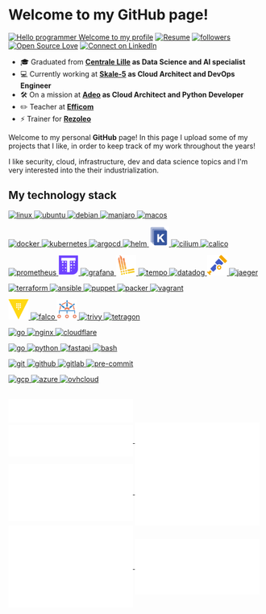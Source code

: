 <!--
**thibaultserti/thibaultserti** is a ✨ _special_ ✨ repository because its `README.md` (this file) appears on your GitHub profile.

Here are some ideas to get you started:

- 🔭 I’m currently working on ...
- 🌱 I’m currently learning ...
- 👯 I’m looking to collaborate on ...
- 🤔 I’m looking for help with ...
- 💬 Ask me about ...
- 📫 How to reach me: ...
- 😄 Pronouns: ...
- ⚡ Fun fact: ...
-->

# Welcome to my GitHub page!

[![Hello programmer Welcome to my profile](https://img.shields.io/badge/Hello,Programmer!-Welcome-orange.svg?style=flat&logo=github)](https://thibaultserti.github.io)
[![Resume](https://img.shields.io/website-up-down-green-red/http/monip.org.svg)](https://storage.googleapis.com/resume-thibault-ayanides/resume.pdf/resume.pdf)
[![followers](https://img.shields.io/github/followers/thibaultserti?style=social)](https://github.com/thibaultserti?tab=followers)
[![Open Source Love](https://badges.frapsoft.com/os/v2/open-source.svg?v=103)](https://github.com/ovh/debian-cis)
[![Connect on LinkedIn](https://img.shields.io/badge/--linkedin?label=LinkedIn&logo=LinkedIn&style=social)](https://www.linkedin.com/in/thibault-ayanides/)

- 🎓 Graduated from <b>[Centrale Lille](https://centralelille.fr) as Data Science and AI specialist</b>
- 💻 Currently working at <b>[Skale-5](https://skale-5.com) as Cloud Architect and DevOps Engineer</b>
- 🛠️ On a mission at <b>[Adeo](https://adeo.com) as Cloud Architect and Python Developer</b>
- ✏️ Teacher at <b>[Efficom](https://www.efficom.fr/)</b>
- ⚡ Trainer for <b>[Rezoleo](https://github.com/rezoleo)</b>

Welcome to my personal <b>GitHub</b> page! In this page I upload some of my projects that I like, in order to keep track of my work throughout the years!

I like security, cloud, infrastructure, dev and data science topics and I'm very interested into the their industrialization.

<h2>My technology stack</h2>
<p align="left">
    <a href="https://www.linux.org/" target="_blank"> <img src="https://www.vectorlogo.zone/logos/linux/linux-icon.svg" alt="linux" width="40" height="40"/> </a>
    <a href="https://ubuntu.com/" target="_blank"> <img src="https://www.vectorlogo.zone/logos/ubuntu/ubuntu-icon.svg" alt="ubuntu" width="40" height="40"/> </a>
    <a href="https://debian.org/" target="_blank"> <img src="https://www.vectorlogo.zone/logos/debian/debian-icon.svg" alt="debian" width="40" height="40"/> </a>
    <a href="https://manjaro.org/" target="_blank"> <img src="https://upload.wikimedia.org/wikipedia/commons/3/3e/Manjaro-logo.svg" alt="manjaro" width="40" height="40"/> </a>
    <a href="https://www.apple.com/fr/macos/ventura/" target="_blank"> <img src="https://upload.wikimedia.org/wikipedia/en/b/b9/MacOS_original_logo.svg" alt="macos" width="40" height="40"/> </a>
</p>
<p align="left">
    <a href="https://docker.io" target="_blank"> <img src="https://www.vectorlogo.zone/logos/docker/docker-icon.svg" alt="docker" width="40" height="40"/> </a>
    <a href="https://kubernetes.io" target="_blank"> <img src="https://www.vectorlogo.zone/logos/kubernetes/kubernetes-icon.svg" alt="kubernetes" width="40" height="40"/> </a>
    <a href="https://argoproj.github.io/" target="_blank"> <img src="https://www.vectorlogo.zone/logos/argoprojio/argoprojio-icon.svg" alt="argocd" width="40" height="40"/> </a>
    <a href="https://helm.sh/" target="_blank"> <img src="https://www.vectorlogo.zone/logos/helmsh/helmsh-icon.svg" alt="helm" width="40" height="40"/> </a>
    <a href="https://kustomize.io/" target="_blank"> <img src="assets/images/stack-logos/kustomize.png" alt="kustomize" width="40" height="40"/> </a>
    <a href="https://cilium.io/" target="_blank"> <img src="https://www.vectorlogo.zone/logos/ciliumio/ciliumio-icon.svg" alt="cilium" width="40" height="40"/> </a>
    <a href="https://docs.tigera.io/calico/latest/getting-started/kubernetes/" target="_blank"> <img src="https://gitlab.com/celebdor/design/-/raw/master/logos/calico_head.svg" alt="calico" width="40" height="40"/> </a>

</p>
<p align="left">
    <a href="https://prometheus.io/" target="_blank"> <img src="https://www.vectorlogo.zone/logos/prometheusio/prometheusio-icon.svg" alt="prometheus" width="40" height="40"/> </a>
    <a href="https://thanos.io/" target="_blank"> <img src="https://raw.githubusercontent.com/cncf/artwork/master/projects/thanos/icon/color/thanos-icon-color.svg" alt="thanos" width="40" height="40"/> </a>
    <a href="https://grafana.com/oss/grafana" target="_blank"> <img src="https://www.vectorlogo.zone/logos/grafana/grafana-icon.svg" alt="grafana" width="40" height="40"/> </a>
    <a href="https://grafana.com/oss/loki" target="_blank"> <img src="https://raw.githubusercontent.com/grafana/loki/master/docs/sources/logo.png" alt="loki" width="40" height="40"/> </a>
    <a href="https://grafana.com/oss/tempo/" target="_blank"> <img src="https://grafana.com/static/assets/img/logos/grafana-tempo.svg" alt="tempo" width="40" height="40"/> </a>
    <a href="https://datadoghq.com/" target="_blank"> <img src="https://www.vectorlogo.zone/logos/datadoghq/datadoghq-icon.svg" alt="datadog" width="40" height="40"/> </a>
    <a href="https://opentelemetry.io/" target="_blank"> <img src="https://github.com/cncf/artwork/blob/master/projects/opentelemetry/icon/color/opentelemetry-icon-color.svg" alt="opentelemetry" width="40" height="40"/> </a>
    <a href="https://www.jaegertracing.io/" target="_blank"> <img src="https://www.vectorlogo.zone/logos/jaegertracingio/jaegertracingio-icon.svg" alt="jaeger" width="40" height="40"/> </a>

</p>
<p align="left">
    <a href="https://www.terraform.io/" target="_blank"> <img src="https://www.vectorlogo.zone/logos/terraformio/terraformio-icon.svg" alt="terraform" width="40" height="40"/> </a>
    <a href="https://www.ansible.com/" target="_blank"> <img src="https://www.vectorlogo.zone/logos/ansible/ansible-icon.svg" alt="ansible" width="40" height="40"/> </a>
    <a href="https://puppet.com/" target="_blank"> <img src="https://www.vectorlogo.zone/logos/puppet/puppet-icon.svg" alt="puppet" width="40" height="40"/> </a>
    <a href="https://www.packer.io/" target="_blank"> <img src="https://www.vectorlogo.zone/logos/packerio/packerio-icon.svg" alt="packer" width="40" height="40"/> </a>
    <a href="https://www.vagrantup.com/" target="_blank"> <img src="https://www.vectorlogo.zone/logos/vagrantup/vagrantup-icon.svg" alt="vagrant" width="40" height="40"/> </a>
</p>
</p>
<p align="left">
    <a href="https://www.vaultproject.io/" target="_blank"> <img src="assets/images/stack-logos/vault.svg" alt="vault" width="40" height="40"/> </a>
    <a href="https://falco.org/" target="_blank"> <img src="https://www.vectorlogo.zone/logos/falco/falco-icon.svg" alt="falco" width="40" height="40"/> </a>
    <a href="https://kyverno.io/" target="_blank"> <img src="https://raw.githubusercontent.com/cncf/artwork/master/projects/kyverno/icon/color/kyverno-icon-color.svg" alt="kyverno" width="40" height="40"/> </a>
    <a href="https://trivy.dev/" target="_blank"> <img src="https://desktop.docker.com/extensions/aquasec_trivy-docker-extension/raw_githubusercontent_com/aquasecurity/trivy-docker-extension/main/trivy.svg" alt="trivy" width="40" height="40"/> </a>
    <a href="https://tetragon.cilium.io/" target="_blank"> <img src="https://isovalent.com/static/aecb17fbc1c31ca8eedeef273c283e94/b42f4/illustration.png" alt="tetragon" width="40" height="40"/> </a>
</p>
<p align="left">
    <a href="https://traefik.io/" target="_blank"> <img src="https://www.vectorlogo.zone/logos/traefikio/traefikio-icon.svg" alt="go" width="40" height="40"/>
    <a href="https://www.nginx.com/" target="_blank"> <img src="https://www.vectorlogo.zone/logos/nginx/nginx-icon.svg" alt="nginx" width="40" height="40"/>
    <a href="https://cloudflare.com/" target="_blank"> <img src="https://www.vectorlogo.zone/logos/cloudflare/cloudflare-icon.svg" alt="cloudflare" width="40" height="40"/>

</p>
<p align="left">
    <a href="https://www.golang.org/" target="_blank"> <img src="https://www.vectorlogo.zone/logos/golang/golang-official.svg" alt="go" width="40" height="40"/>
    <a href="https://www.python.org/" target="_blank"> <img src="https://www.vectorlogo.zone/logos/python/python-icon.svg" alt="python" width="40" height="40"/>
    <a href="https://www.fastapi.tiangolog.com/" target="_blank"> <img src="https://vectorwiki.com/images/i0tvc__fastapi.svg" alt="fastapi" width="40" height="40"/>
    <a href="https://www.gnu.org/software/bash/" target="_blank"> <img src="https://upload.vectorlogo.zone/logos/gnu_bash/images/52a46e5a-5757-494c-9b96-1f7a0dce2cd0.svg" alt="bash" width="80" height="40"/>
</p>
<p align="left">
    <a href="https://git.com/" target="_blank"> <img src="https://www.vectorlogo.zone/logos/git-scm/git-scm-icon.svg" alt="git" width="40" height="40"/> </a>
    <a href="https://github.com/" target="_blank"> <img src="https://www.vectorlogo.zone/logos/github/github-icon.svg" alt="github" width="40" height="40"/> </a>
    <a href="https://gitlab.com/" target="_blank"> <img src="https://www.vectorlogo.zone/logos/gitlab/gitlab-icon.svg" alt="gitlab" width="40" height="40"/> </a>
    <a href="https://pre-commit.com/" target="_blank"> <img src="https://pre-commit.com/logo.svg" alt="pre-commit" width="40" height="40"/> </a>
</p>
<p align="left">
    <a href="https://cloud.google.com" target="_blank"> <img src="https://www.vectorlogo.zone/logos/google_cloud/google_cloud-icon.svg" alt="gcp" width="40" height="40"/> </a>
    <a href="https://azure.microsoft.com/" target="_blank"> <img src="https://www.vectorlogo.zone/logos/microsoft_azure/microsoft_azure-icon.svg" alt="azure" width="40" height="40"/> </a>
    <a href="https://ovhcloud.com" target="_blank"> <img src="https://companieslogo.com/img/orig/OVH.PA-635db442.png" alt="ovhcloud" width="40" height="40"/> </a>
</p>
<br>


<a href="https://github.com/thibaultserti">
  <img align="center" width="49%" src="./header.svg" />
</a>
<br/>
<a href="https://github.com/thibaultserti">
  <img align="center" width="49%" src="./repositories.svg" />
</a>
<a href="https://github.com/thibaultserti">
  <img align="center" width="49%" src="./acti_comm.svg" />
</a>

<a href="https://github.com/thibaultserti">
  <img align="center" width="49%" src="./iso_calender.svg" />
</a>

<a href="https://github.com/thibaultserti">
    <img align="center" width="49%" src="./issue_pr_lang.svg" />
</a>

<a href="https://github.com/thibaultserti">
  <img align="center" width="49%" src="./github-habits.svg" />
</a>
<a href="https://github.com/thibaultserti">
    <img align="center" width="49%" src="./achievements.svg" />
</a>
